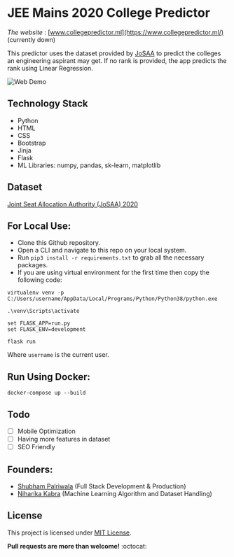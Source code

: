# JEE Mains 2020 College Predictor
*The website* : [www.collegepredictor.ml](https://www.collegepredictor.ml/) (currently down)

This predictor uses the dataset provided by [JoSAA](https://josaa.nic.in/WebInfo/Page/Page?PageId=1&LangId=P) to predict the colleges an engineering aspirant may get. If no rank is provided, the app predicts the rank using Linear Regression.

![Web Demo](data/demo.gif)

## Technology Stack
- Python
- HTML
- CSS
- Bootstrap
- Jinja
- Flask
- ML Libraries: numpy, pandas, sk-learn, matplotlib

## Dataset
[Joint Seat Allocation Authority (JoSAA) 2020](https://josaa.nic.in/webinfo/Page/Page?PageId=6&LangId=P)

## For Local Use:
- Clone this Github repository.
- Open a CLI and navigate to this repo on your local system.
- Run `pip3 install -r requirements.txt` to grab all the necessary packages.
- If you are using virtual environment for the first time then copy the following code:

```
virtualenv venv -p C:/Users/username/AppData/Local/Programs/Python/Python38/python.exe

.\venv\Scripts\activate

set FLASK_APP=run.py
set FLASK_ENV=development

flask run
```
Where `username` is the current user.

## Run Using Docker:
`docker-compose up --build`

## Todo
- [ ] Mobile Optimization
- [ ] Having more features in dataset
- [ ] SEO Friendly

## Founders:
 - [Shubham Palriwala](https://github.com/ShubhamPalriwala) (Full Stack Development & Production)
 - [Niharika Kabra](https://github.com/feyre-2001) (Machine Learning Algorithm and Dataset Handling)
 

## License
This project is licensed under [MIT License](LICENSE).

**Pull requests are more than welcome!** :octocat:
